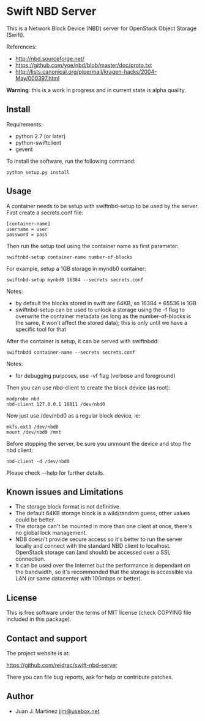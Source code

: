 Swift NBD Server
================

This is a Network Block Device (NBD) server for OpenStack Object Storage (Swift).

References:

 - http://nbd.sourceforge.net/
 - https://github.com/yoe/nbd/blob/master/doc/proto.txt
 - http://lists.canonical.org/pipermail/kragen-hacks/2004-May/000397.html

**Warning**: this is a work in progress and in current state is alpha quality.


Install
-------

Requirements:

 - python 2.7 (or later)
 - python-swiftclient
 - gevent

To install the software, run the following command:

    python setup.py install


Usage
-----

A container needs to be setup with swiftnbd-setup to be used by the server. First create
a secrets.conf file:

    [container-name]
    username = user
    password = pass

Then run the setup tool using the container name as first parameter:

    swiftnbd-setup container-name number-of-blocks

For example, setup a 1GB storage in myndb0 container:

    swiftnbd-setup mynbd0 16384 --secrets secrets.conf

Notes:

 - by default the blocks stored in swift are 64KB, so 16384 * 65536 is 1GB
 - swiftnbd-setup can be used to unlock a storage using the -f flag to overwrite the
   container metadata (as long as the number-of-blocks is the same, it won't affect
   the stored data); this is only until we have a specific tool for that

After the container is setup, it can be served with swiftnbdd:

    swiftnbdd container-name --secrets secrets.conf

Notes:

 - for debugging purposes, use -vf flag (verbose and foreground)

Then you can use nbd-client to create the block device (as root):

    modprobe nbd
    nbd-client 127.0.0.1 10811 /dev/nbd0

Now just use /dev/nbd0 as a regular block device, ie:

    mkfs.ext3 /dev/nbd0
    mount /dev/nbd0 /mnt

Before stopping the server, be sure you unmount the device and stop the nbd client:

    nbd-client -d /dev/nbd0

Please check --help for further details.


Known issues and Limitations
----------------------------

 - The storage block format is not definitive.
 - The default 64KB storage block is a wild/random guess, other values could be better.
 - The storage can't be mounted in more than one client at once, there's no global lock
   management.
 - NDB doesn't provide secure access so it's better to run the server locally and
   connect with the standard NBD client to localhost. OpenStack storage can (and should)
   be accessed over a SSL connection.
 - It can be used over the Internet but the performance is dependant on the bandwidth, so
   it's recommended that the storage is accessible via LAN (or same datacenter with 100mbps
   or better).


License
-------

This is free software under the terms of MIT license (check COPYING file
included in this package).


Contact and support
-------------------

The project website is at:

  https://github.com/reidrac/swift-nbd-server

There you can file bug reports, ask for help or contribute patches.


Author
------

 - Juan J. Martinez <jjm@usebox.net>

